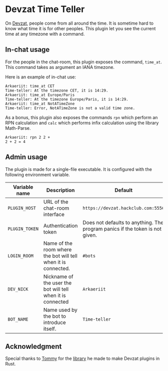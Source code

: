 # Devzat Time Teller

On [Devzat](https://github.com/quackduck/devzat), people come from all around the time. It is sometime hard to know what time it is for other peoples. This plugin let you see the current time at any timezone with a command.

## In-chat usage

For the people in the chat-room, this plugin exposes the command, `time_at`. This command takes as argument an IANA timezone.

Here is an example of in-chat use:

```
Arkaeriit: time_at CET
Time-teller: At the timezone CET, it is 14:29.
Arkaeriit: time_at Europe/Paris
Time-teller: At the timezone Europe/Paris, it is 14:29.
Arkaeriit: time_at NotATimeZone
Time-teller: Error, NotATimeZone is not a valid time zone.
```

As a bonus, this plugin also exposes the commands `rpn` which perform an RPN calculation and `calc` which performs infix calculation using the library Math-Parse.

```
Arkaeriit: rpn 2 2 +
2 + 2 = 4
```

## Admin usage

The plugin is made for a single-file executable. It is configured with the following environment variable.

|Variable name |Description                                                   |Default                                                                     |
|--------------|--------------------------------------------------------------|----------------------------------------------------------------------------|
|`PLUGIN_HOST` |URL of the chat-room interface                                |`https://devzat.hackclub.com:5556`                                          |
|`PLUGIN_TOKEN`|Authentication token                                          |Does not defaults to anything. The program panics if the token is not given.|
|`LOGIN_ROOM`  |Name of the room where the bot will tell when it is connected.|`#bots`                                                                     |
|`DEV_NICK`    |Nickname of the user the bot will tell when it is connected   |`Arkaeriit`                                                                 |
|`BOT_NAME`    |Name used by the bot to introduce itself.                     |`Time-teller`                                                               |

## Acknowledgment

Special thanks to [Tommy](https://github.com/TommyPujol06) for the [library](https://github.com/TommyPujol06/devzat-rs) he made to make Devzat plugins in Rust.

